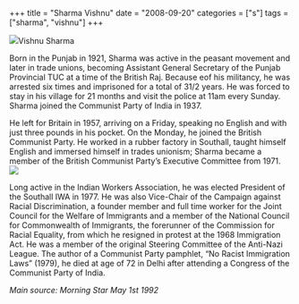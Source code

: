+++
title = "Sharma Vishnu"
date = "2008-09-20"
categories = ["s"]
tags = ["sharma", "vishnu"]
+++

![](http://79.170.40.183/grahamstevenson.me.uk/images/stories/sharma%20vishnu%20p2[.jpg)Vishnu Sharma

Born in the Punjab in 1921, Sharma was active in the peasant movement and later in trade unions, becoming Assistant General Secretary of the Punjab Provincial TUC at a time of the British Raj. Because eof his militancy, he was arrested six times and imprisoned for a total of 31/2 years. He was forced to stay in his village for 21 months and visit the police at 11am every Sunday. Sharma joined the Communist Party of India in 1937.

He left for Britain in 1957, arriving on a Friday, speaking no English and with just three pounds in his pocket. On the Monday, he joined the British Communist Party. He worked in a rubber factory in Southall, taught himself English and immersed himself in trades unionism; Sharma became a member of the British Communist Party’s Executive Committee from 1971. ![](http://79.170.40.183/grahamstevenson.me.uk/images/stories/sharma%20vishnu.jpg) 

Long active in the Indian Workers Association, he was elected President of the Southall IWA in 1977. He was also Vice-Chair of the Campaign against Racial Discrimination, a founder member and full time worker for the Joint Council for the Welfare of Immigrants and a member of the National Council for Commonwealth of Immigrants, the forerunner of the Commission for Racial Equality, from which he resigned in protest at the 1968 Immigration Act. He was a member of the original Steering Committee of the Anti-Nazi League. The author of a Communist Party pamphlet, “No Racist Immigration Laws” (1979), he died at age of 72 in Delhi after attending a Congress of the Communist Party of India.

_Main source: Morning Star May 1st 1992_
